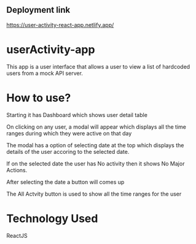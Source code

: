 ## Deployment link
https://user-activity-react-app.netlify.app/

# userActivity-app

This app is a user interface that allows a user to view a list of hardcoded
users from a mock API server.

# How to use?
Starting it has Dashboard which shows user detail table

On clicking on any user, a modal will appear which displays
all the time ranges during which they were active on that day

The modal has a option of selecting date at the top which displays the details of the user accoring to the selected date.

If on the selected date the user has No activity then it shows No Major Actions.

After selecting the date a button will comes up 

The All Actvity button is used to show all the time ranges for the user

# Technology Used
  ReactJS
